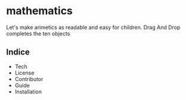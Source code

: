# mathematics
Let's make arimetics as readable and easy for children. Drag And Drop completes the ten objects

## Indice

- Tech
- License
- Contributor
- Guide
- Installation
